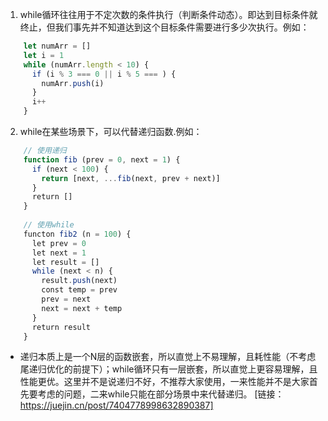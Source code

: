 1. while循环往往用于不定次数的条件执行（判断条件动态）。即达到目标条件就终止，但我们事先并不知道达到这个目标条件需要进行多少次执行。例如：
``` js
    let numArr = []
    let i = 1
    while (numArr.length < 10) {
      if (i % 3 === 0 || i % 5 === ) {
        numArr.push(i)
      }
      i++
    }
```

2. while在某些场景下，可以代替递归函数.例如：
```js
    // 使用递归
    function fib (prev = 0, next = 1) {
      if (next < 100) {
        return [next, ...fib(next, prev + next)]
      }
      return []
    }
    ​
    // 使用while
    functon fib2 (n = 100) {
      let prev = 0
      let next = 1
      let result = []
      while (next < n) {
        result.push(next)
        const temp = prev
        prev = next
        next = next + temp
      }
      return result
    }
```
- 递归本质上是一个N层的函数嵌套，所以直觉上不易理解，且耗性能（不考虑尾递归优化的前提下）；while循环只有一层嵌套，所以直觉上更容易理解，且性能更优。这里并不是说递归不好，不推荐大家使用，一来性能并不是大家首先要考虑的问题，二来while只能在部分场景中来代替递归。
[链接：https://juejin.cn/post/7404778998632890387]